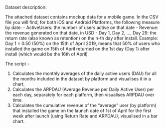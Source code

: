 Dataset description:

The attached dataset contains mockup data for a mobile game.
In the CSV file you will find, for both iOS and Android Platforms, the following measure by date: -
ActiveUsers: the number of users active on that date -
Revenue: the revenue generated on that date, in USD -
Day 1, Day 2, …, Day 29: the return rate (also known as retention) on the n-th day after install. 
Example: Day 1 = 0.50 (50%) on the 15th of April 2019, means that 50% of users who 
installed the game on 15th of April returned on the 1st day (Day 1) after install (which 
would be the 16th of April) 

The script - 
1. Calculates the monthly averages of the daily active users (DAU) for all the months included in the dataset by platform and visualises it in a chart.
2. Calculates the ARPDAU (Average Revenue per Daily Active User) per each day, separately for each platform, then visualises ARPDAU over time.
3. Calculates the cumulative revenue of the “average” user (by platform) that installed the game on the launch date of 1st of April for the first week after launch (using Return Rate and ARPDAU), visualised in a bar chart.
